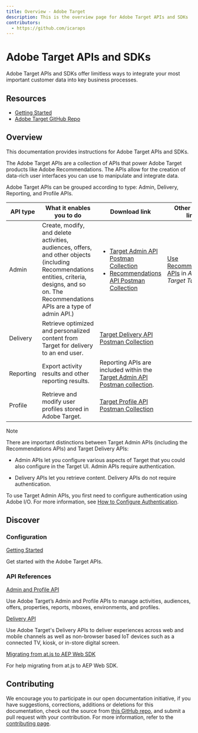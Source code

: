 ```yaml
---
title: Overview - Adobe Target
description: This is the overview page for Adobe Target APIs and SDKs
contributors:
  - https://github.com/icaraps
---
```


<Hero slots="heading, text"/> 

# Adobe Target APIs and SDKs

Adobe Target APIs and SDKs offer limitless ways to integrate your most important customer data into key business processes.

<Resources slots="heading, links"/>

## Resources

* [Getting Started](https://www.adobe.io/target/guide/)
* [Adobe Target GitHub Repo](https://github.com/AdobeDocs/target-developers)

## Overview

This documentation provides instructions for Adobe Target APIs and SDKs.

The Adobe Target APIs are a collection of APIs that power Adobe Target products like Adobe Recommendations. 
The APIs allow for the creation of data-rich user interfaces you can use to manipulate and integrate data.

Adobe Target APIs can be grouped according to type: Admin, Delivery, Reporting, and Profile APIs.
 
|API type|What it enables you to do|Download link|Other helpful links|
| --- | --- | --- |--- |
|Admin|Create, modify, and delete activities, audiences, offers, and other objects (including Recommendations entities, criteria, designs, and so on. The Recommendations APIs are a type of admin API.)|<UL><li>[Target Admin API Postman Collection](https://developers.adobetarget.com/api/#admin-postman-collection)</li><li>[Recommendations API Postman Collection](https://developers.adobetarget.com/api/recommendations/#section/Postman)</li></UL>|[Use Recommendations APIs](https://experienceleague.adobe.com/docs/target-learn/recommendations-api-tutorial/recs-api-overview.html) in *Adobe Target Tutorials*|
|Delivery|Retrieve optimized and personalized content from Target for delivery to an end user.|[Target Delivery API Postman Collection](https://developers.adobetarget.com/api/delivery-api/#section/Getting-Started/Postman-Collection)||
|Reporting|Export activity results and other reporting results.|Reporting APIs are included within the [Target Admin API Postman collection](https://developers.adobetarget.com/api/#admin-postman-collection).||
|Profile|Retrieve and modify user profiles stored in Adobe Target.|[Target Profile API Postman Collection](https://developers.adobetarget.com/api/#profiles)||

>[!NOTE]
>
>There are important distinctions between Target Admin APIs (including the Recommendations APIs) and Target Delivery APIs:
>
>* Admin APIs let you configure various aspects of Target that you could also configure in the Target UI. Admin APIs require authentication.
>
>* Delivery APIs let you retrieve content. Delivery APIs do not require authentication.
>
>To use Target Admin APIs, you first need to configure authentication using Adobe I/O. For more information, see [How to Configure Authentication](../guides/index.md).

## Discover 

<DiscoverBlock width="100%" slots="heading, link, text"/>

### Configuration

[Getting Started](guides/)
    
Get started with the Adobe Target APIs.

<DiscoverBlock slots="heading, link, text"/> 

### API References

[Admin and Profile API](api/admin-api/) 

Use Adobe Target’s Admin and Profile APIs to manage activities, audiences, offers, properties, reports, mboxes, environments, and profiles.

<DiscoverBlock slots="link, text"/>

[Delivery API](api/delivery-api/)

Use Adobe Target's Delivery APIs to deliver experiences across web and mobile channels as well as non-browser based IoT devices such as a connected TV, kiosk, or in-store digital screen.

<DiscoverBlock slots="link, text"/>

[Migrating from at.js to AEP Web SDK](guides/migrating/)

For help migrating from at.js to AEP Web SDK.   

<DiscoverBlock width="100%" slots="heading, link, text"/>

## Contributing 

We encourage you to participate in our open documentation initiative, if you have suggestions, corrections, additions 
or deletions for this documentation, check out the source from [this GitHub repo](https://github.com/adobe/gatsby-theme-spectrum-example), and submit a pull 
request with your contribution. For more information, refer to the [contributing page](support/contribute/).
